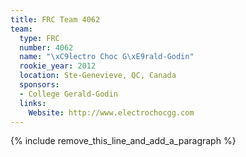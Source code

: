 ```yaml
---
title: FRC Team 4062
team:
  type: FRC
  number: 4062
  name: "\xC9lectro Choc G\xE9rald-Godin"
  rookie_year: 2012
  location: Ste-Genevieve, QC, Canada
  sponsors:
  - College Gerald-Godin
  links:
    Website: http://www.electrochocgg.com
---
```


{% include remove_this_line_and_add_a_paragraph %}